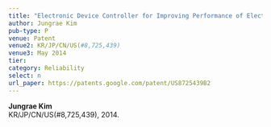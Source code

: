 ```yaml
---
title: "Electronic Device Controller for Improving Performance of Electronic Device"
author: Jungrae Kim
pub-type: P
venue: Patent
venue2: KR/JP/CN/US(#8,725,439)
venue3: May 2014
tier: 
category: Reliability
select: n
url_paper: https://patents.google.com/patent/US8725439B2
---
```


**Jungrae Kim**<br>
KR/JP/CN/US(#8,725,439), 2014.
